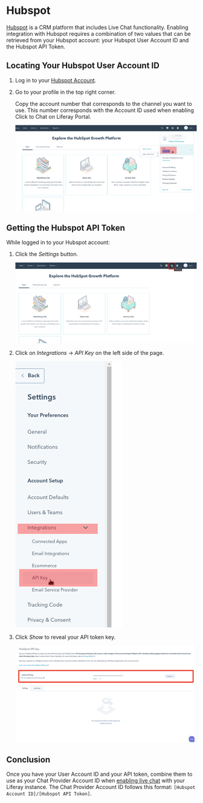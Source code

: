 # Hubspot

[Hubspot](https://www.hubspot.com/) is a CRM platform that includes Live Chat functionality. Enabling integration with Hubspot requires a combination of two values that can be retrieved from your Hubspot account: your Hubspot User Account ID and the Hubspot API Token.

## Locating Your Hubspot User Account ID

1. Log in to your [Hubspot Account](https://app.hubspot.com/login).

1. Go to your profile in the top right corner.

    Copy the account number that corresponds to the channel you want to use. This number corresponds with the Account ID used when enabling Click to Chat on Liferay Portal.

    ![Id token](./hubspot/images/01.png)

## Getting the Hubspot API Token

While logged in to your Hubspot account:

1. Click the *Settings* button.

    ![Settings](./hubspot/images/02.png)

1. Click on *Integrations* &rarr; *API Key* on the left side of the page.

    ![Api Key](./hubspot/images/03.png)

1. Click *Show* to reveal your API token key.

    ![Show Api Key](./hubspot/images/04.png)

## Conclusion

Once you have your User Account ID and your API token, combine them to use as your Chat Provider Account ID when [enabling live chat](../enabling-automated-live-chat-systems.md) with your Liferay instance. The Chat Provider Account ID follows this format: `[Hubspot Account ID]/[Hubspot API Token]`.
